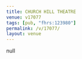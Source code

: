 ```yaml
---
title: CHURCH HILL THEATRE
venue: v17077
tags: [pub, "fhrs:123980"]
permalink: /v/17077/
layout: venue
---
```

null